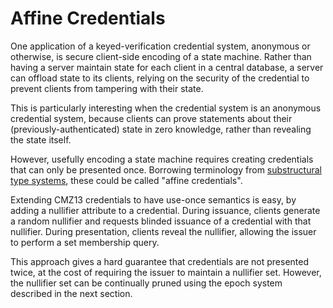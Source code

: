 # Affine Credentials

One application of a keyed-verification credential system, anonymous or
otherwise, is secure client-side encoding of a state machine.  Rather
than having a server maintain state for each client in a central
database, a server can offload state to its clients, relying on the
security of the credential to prevent clients from tampering with their
state.

This is particularly interesting when the credential system is an
anonymous credential system, because clients can prove statements about
their (previously-authenticated) state in zero knowledge, rather than
revealing the state itself.

However, usefully encoding a state machine requires creating credentials
that can only be presented once.  Borrowing terminology from
[substructural type systems][wiki], these could be called "affine
credentials".

Extending CMZ13 credentials to have use-once semantics is easy, by
adding a nullifier attribute to a credential.  During issuance, clients
generate a random nullifier and requests blinded issuance of a
credential with that nullifier.  During presentation, clients reveal the
nullifier, allowing the issuer to perform a set membership query.

This approach gives a hard guarantee that credentials are not presented
twice, at the cost of requiring the issuer to maintain a nullifier set.
However, the nullifier set can be continually pruned using the epoch
system described in the next section.

[wiki]: https://en.wikipedia.org/wiki/Substructural_type_system


